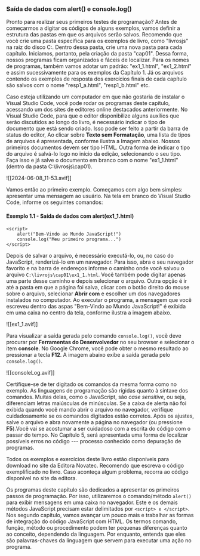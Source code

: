 ### Saída de dados com alert() e console.log()

Pronto para realizar seus primeiros testes de programação? Antes de começarmos a digitar os códigos de alguns exemplos, vamos definir a estrutura das pastas em que os arquivos serão salvos. Recomendo que você crie uma pasta específica para os exemplos de livro, como "livrosjs" na raiz do disco C:. Dentro dessa pasta, crie uma nova pasta para cada capítulo. Iniciamos, portanto, pela criação da pasta "cap01". Dessa forma, nossos programas ficam organizados e fáceis de localizar. Para os nomes de programas, também vamos adotar um padrão: "ex1_1.html", "ex1_2.html" e assim sucessivamente para os exemplos da Capítulo 1. Já os arquivos contendo os exemplos de resposta dos exercícios finais de cada capítulo são salvos com o nome "resp1_a.html", "resp1_b.html" etc.

Caso esteja utilizando um computador em que não gostaria de instalar o Visual Studio Code, você pode rodar os programas deste capítulo, acessando um dos sites de editores online destacados anteriormente. No Visual Studio Code, para que o editor disponibilize alguns auxílios que serão discutidos ao longo do livro, é necessário indicar o tipo de documento que está sendo criado. Isso pode ser feito a partir da barra de status do editor, Ao clicar sobre **Texto sem Formatação**, uma lista de tipos de arquivos é apresentada, conforme ilustra a Imagem abaixo. Nossos primeiros documentos devem ser tipo HTML. Outra forma de indicar o tipo do arquivo é salvá-lo logo no início da edição, selecionando o seu tipo. Faça isso e já salve o documento em branco com o nome "ex1_1.html" (dentro da pasta C:\livrosjs\cap01).

![[2024-06-08_11-53.avif]]

Vamos então ao primeiro exemplo. Começamos com algo bem simples: apresentar uma mensagem ao usuário. Na tela em branco do Visual Studio Code, informe os seguintes comandos:

#### Exemplo 1.1 - Saída de dados com alert(ex1_1.html)

```
<script>
	alert("Bem-Vindo ao Mundo JavaScript!")
	console.log("Meu primeiro programa...")
</script>
```

Depois de salvar o arquivo, é necessário executá-lo, ou, no caso do JavaScript, renderizá-lo em um navegador. Para isso, abra o seu navegador favorito e na barra de endereços informe o caminho onde você salvou o arquivo `C:\livrojs\cap01\ex1_1.html`. Você também pode digitar apenas uma parte desse caminho e depois selecionar o arquivo. Outra opção é ir até a pasta em que a página foi salva, clicar com o botão direito do mouse sobre o arquivo, selecionar **Abrir com** e escolher um dos navegadores instalados no computador. Ao executar o programa, a mensagem que você escreveu dentro das aspas "Bem-Vindo ao Mundo JavaScript!" é exibida em uma caixa no centro da tela, conforme ilustra a imagem abaixo.

![[ex1_1.avif]]

Para visualizar a saída gerada pelo comando `console.log()`, vocẽ deve procurar por **Ferramentas do Desenvolvedor** no seu browser e selecionar o item **console**. No Google Chrome, você pode obter o mesmo resultado ao pressionar a tecla **F12**. A imagem abaixo exibe a saída gerada pelo `console.log()`.

![[consoleLog.avif]]

Certifique-se de ter digitado os comandos da mesma forma como no exemplo. As linguagens de programação são rígidas quanto à sintaxe dos comandos. Muitas delas, como o JavaScript, são *case sensitive*, ou seja, diferenciam letras maiúsculas de minúsculas. Se a caixa de alerta não foi exibida quando você mando abrir o arquivo no navegador, verifique cuidadosamente se os comandos digitados estão corretos. Após os ajustes, salve o arquivo e abra novamente a página no navegador (ou pressione **F5**).Você vai se acostumar a ser cuidadoso com a escrita do código com o passar do tempo. No Capítulo 5, será apresentada uma forma de localizar possíveis erros no código --- processo conhecido como depuração de programas.

Todos os exemplos e exercícios deste livro estão disponíveis para download no site da Editora Novatec. Recomendo que escreva o código exemplificado no livro. Caso aconteça algum problema, recorra ao código disponível no site da editora.

Os programas deste capítulo são dedicados a apresentar os primeiros passos de programação. Por isso, utilizaremos o comando/método `alert()` para exibir mensagens em uma caixa no navegador. Este e os demais métodos JavaScript precisam estar delimitados por `<script> e </script>`. Nos segundo capítulo, vamos avançar um pouco mais e trabalhar as formas de integração do código JavaScript com HTML. Os termos comando, função, método ou procedimento podem ter pequenas diferenças quanto ao conceito, dependendo da linguagem. Por enquanto, entenda que eles são palavras-chaves da linguagem que servem para executar uma ação no programa.